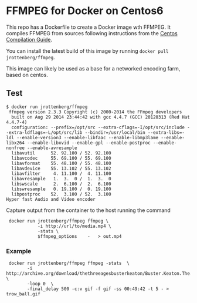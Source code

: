 FFMPEG for Docker on Centos6
============================

This repo has a Dockerfile to create a Docker image wth FFMPEG. It compiles FFMPEG from sources following instructions from the [Centos Compilation Guide](https://trac.ffmpeg.org/wiki/CompilationGuide/Centos).

You can install the latest build of this image by running `docker pull jrottenberg/ffmpeg`.

This image can likely be used as a base for a networked encoding farm, based on centos.

Test
----

```
$ docker run jrottenberg/ffmpeg
 ffmpeg version 2.3.3 Copyright (c) 2000-2014 the FFmpeg developers
  built on Aug 29 2014 23:44:42 with gcc 4.4.7 (GCC) 20120313 (Red Hat 4.4.7-4)
  configuration: --prefix=/opt/src --extra-cflags=-I/opt/src/include --extra-ldflags=-L/opt/src/lib --bindir=/usr/local/bin --extra-libs=-ldl --enable-version3 --enable-libfaac --enable-libmp3lame --enable-libx264 --enable-libxvid --enable-gpl --enable-postproc --enable-nonfree --enable-avresample
  libavutil      52. 92.100 / 52. 92.100
  libavcodec     55. 69.100 / 55. 69.100
  libavformat    55. 48.100 / 55. 48.100
  libavdevice    55. 13.102 / 55. 13.102
  libavfilter     4. 11.100 /  4. 11.100
  libavresample   1.  3.  0 /  1.  3.  0
  libswscale      2.  6.100 /  2.  6.100
  libswresample   0. 19.100 /  0. 19.100
  libpostproc    52.  3.100 / 52.  3.100
Hyper fast Audio and Video encoder
```

Capture output from the container to the host running the command

```
 docker run jrottenberg/ffmpeg ffmpeg \
            -i http://url/to/media.mp4 \
            -stats \
            $ffmpeg_options    -   > out.mp4
```

### Example

```
 docker run jrottenberg/ffmpeg ffmpeg -stats  \
        -i http://archive.org/download/thethreeagesbusterkeaton/Buster.Keaton.The.Three.Ages.ogv \
        -loop 0  \
        -final_delay 500 -c:v gif -f gif -ss 00:49:42 -t 5 - > trow_ball.gif
```
